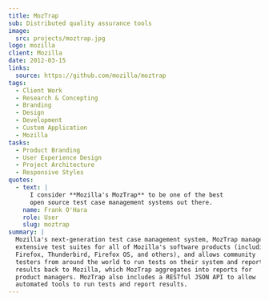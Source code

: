 ```yaml
---
title: MozTrap
sub: Distributed quality assurance tools
image:
  src: projects/moztrap.jpg
logo: mozilla
client: Mozilla
date: 2012-03-15
links:
  source: https://github.com/mozilla/moztrap
tags:
  - Client Work
  - Research & Concepting
  - Branding
  - Design
  - Development
  - Custom Application
  - Mozilla
tasks:
  - Product Branding
  - User Experience Design
  - Project Architecture
  - Responsive Styles
quotes:
  - text: |
      I consider **Mozilla's MozTrap** to be one of the best
      open source test case management systems out there.
    name: Frank O'Hara
    role: User
    slug: moztrap
summary: |
  Mozilla's next-generation test case management system, MozTrap manages
  extensive test suites for all of Mozilla's software products (including
  Firefox, Thunderbird, Firefox OS, and others), and allows community
  testers from around the world to run tests on their system and report
  results back to Mozilla, which MozTrap aggregates into reports for
  product managers. MozTrap also includes a RESTful JSON API to allow
  automated tools to run tests and report results.
---
```


